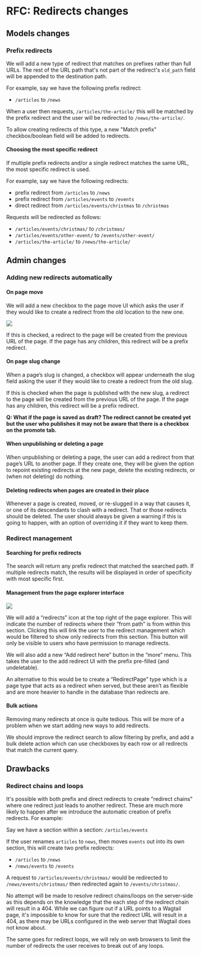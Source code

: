 # RFC: Redirects changes

## Models changes

### Prefix redirects

We will add a new type of redirect that matches on prefixes rather than full URLs. The rest of the URL path that's not part of the redirect's ``old_path`` field will be appended to the destination path.

For example, say we have the following prefix redirect:

 - ``/articles`` to ``/news``

When a user then requests, ``/articles/the-article/`` this will be matched by the prefix redirect and the user will be redirected to ``/news/the-article/``.

To allow creating redirects of this type, a new "Match prefix" checkbox/boolean field will be added to redirects.

#### Choosing the most specific redirect

If multiple prefix redirects and/or a single redirect matches the same URL, the most specific redirect is used.

For example, say we have the following redirects:

 - prefix redirect from ``/articles`` to ``/news``
 - prefix redirect from ``/articles/events`` to ``/events``
 - direct redirect from ``/articles/events/christmas`` to ``/christmas``

Requests will be redirected as follows:

 - ``/articles/events/christmas/`` to ``/christmas/``
 - ``/articles/events/other-event/`` to ``/events/other-event/``
 - ``/articles/the-article/`` to ``/news/the-article/``

## Admin changes

### Adding new redirects automatically

#### On page move

We will add a new checkbox to the page move UI which asks the user if they would like to create a redirect from the old location to the new one.

![](https://d2mxuefqeaa7sj.cloudfront.net/s_C6D086527C63F45E9EA73587C2533A89CBE7313C89FA1DC0882B73424CAB09BB_1552329395110_Screenshot_2019-03-11+Wagtail+-+Move+Blog1.png)

If this is checked, a redirect to the page will be created from the previous URL of the page. If the page has any children, this redirect will be a prefix redirect.

#### On page slug change

When a page’s slug is changed, a checkbox will appear underneath the slug field asking the user if they would like to create a redirect from the old slug.

If this is checked when the page is published with the new slug, a redirect to the page will be created from the previous URL of the page. If the page has any children, this redirect will be a prefix redirect.

**Q: What if the page is saved as draft? The redirect cannot be created yet but the user who publishes it may not be aware that there is a checkbox on the promote tab.**

#### When unpublishing or deleting a page

When unpublishing or deleting a page, the user can add a redirect from that page’s URL to another page. If they create one, they will be given the option to repoint existing redirects at the new page, delete the existing redirects, or (when not deleting) do nothing.

#### Deleting redirects when pages are created in their place

Whenever a page is created, moved, or re-slugged in a way that causes it, or one of its descendants to clash with a redirect. That or those redirects should be deleted. The user should always be given a warning if this is going to happen, with an option of overriding it if they want to keep them.

### Redirect management

#### Searching for prefix redirects

The search will return any prefix redirect that matched the searched path. If multiple redirects match, the results will be displayed in order of specificity with most specific first.

#### Management from the page explorer interface

![](https://d2mxuefqeaa7sj.cloudfront.net/s_C6D086527C63F45E9EA73587C2533A89CBE7313C89FA1DC0882B73424CAB09BB_1552329309392_Screenshot_2019-03-11+Wagtail+-+Exploring+Welcome+to+the+Wagtail+Bakery+1.png)

We will add a “redirects” icon at the top right of the page explorer. This will indicate the number of redirects where their “from path” is from within this section. Clicking this will link the user to the redirect management which would be filtered to show only redirects from this section. This button will only be visible to users who have permission to manage redirects.

We will also add a new “Add redirect here” button in the “more” menu. This takes the user to the add redirect UI with the prefix pre-filled (and undeletable).

An alternative to this would be to create a “RedirectPage” type which is a page type that acts as a redirect when served, but these aren’t as flexible and are more heavier to handle in the database than redirects are.

#### Bulk actions

Removing many redirects at once is quite tedious. This will be more of a problem when we start adding new ways to add redirects.

We should improve the redirect search to allow filtering by prefix, and add a bulk delete action which can use checkboxes by each row or all redirects that match the current query.

## Drawbacks

### Redirect chains and loops

It's possible with both prefix and direct redirects to create "redirect chains" where one redirect just leads to another redirect. These are much more likely to happen after we introduce the automatic creation of prefix redirects. For example:

Say we have a section within a section: ``/articles/events``

If the user renames ``articles`` to ``news``, then moves ``events`` out into its own section, this will create two prefix redirects:

 - ``/articles`` to ``/news``
 - ``/news/events`` to ``/events``

A request to ``/articles/events/christmas/`` would be redirected to ``/news/events/christmas/`` then redirected again to ``/events/christmas/``.

No attempt will be made to resolve redirect chains/loops on the server-side as this depends on the knowledge that the each step of the redirect chain will result in a 404. While we can figure out if a URL points to a Wagtail page, it's impossible to know for sure that the redirect URL will result in a 404, as there may be URLs configured in the web server that Wagtail does not know about.

The same goes for redirect loops, we will rely on web browsers to limit the number of redirects the user receives to break out of any loops.
